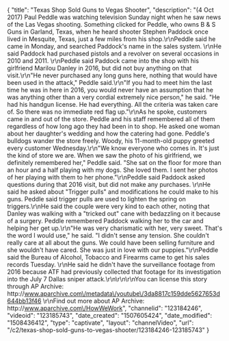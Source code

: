 {
    "title": "Texas Shop Sold Guns to Vegas Shooter",
    "description": "(4 Oct 2017) Paul Peddle was watching television Sunday night when he saw news of the Las Vegas shooting. Something clicked for Peddle, who owns B &amp; S Guns in Garland, Texas, when he heard shooter Stephen Paddock once lived in Mesquite, Texas, just a few miles from his shop.\r\nPeddle said he came in Monday, and searched Paddock's name in the sales system. \r\nHe said Paddock had purchased pistols and a revolver on several occasions in 2010 and 2011. \r\nPeddle said Paddock came into the shop with his girlfriend Marilou Danley in 2016, but did not buy anything on that visit.\r\n\"He never purchased any long guns here, nothing that would have been used in the attack,\" Peddle said.\r\n\"If you had to meet him the last time he was in here in 2016, you would never have an assumption that he was anything other than a very cordial extremely nice person,\" he said. \"He had his handgun license. He had everything. All the criteria was taken care of. So there was no immediate red flag up.\"\r\nAs he spoke, customers came in and out of the store. Peddle and his staff remembered all of them regardless of how long ago they had been in to shop. He asked one woman about her daughter's wedding and how the catering had gone. Peddle's bulldogs wander the store freely. Woody, his 11-month-old puppy greeted every customer Wednesday.\r\n\"We know everyone who comes in. It's just the kind of store we are. When we saw the photo of his girlfriend, we definitely remembered her,\" Peddle said. \"She sat on the floor for more than an hour and a half playing with my dogs. She loved them. I sent her photos of her playing with them to her phone.\"\r\nPeddle said Paddock asked questions during that 2016 visit, but did not make any purchases. \r\nHe said he asked about \"Trigger pulls\" and modifications he could make to his guns. Peddle said trigger pulls are used to lighten the spring on triggers.\r\nHe said the couple were very kind to each other, noting that Danley was walking with a \"tricked out\" cane with bedazzling on it because of a surgery. Peddle remembered Paddock walking her to the car and helping her get up.\r\n\"He was very charismatic with her, very sweet. That's the word I would use,\" he said. \"I didn't sense any tension. She couldn't really care at all about the guns. We could have been selling furniture and she wouldn't have cared. She was just in love with our puppies.\"\r\nPeddle said the Bureau of Alcohol, Tobacco and Firearms came to get his sales records Tuesday. \r\nHe said he didn't have the surveillance footage from 2016 because ATF had previously collected that footage for its investigation into the July 7 Dallas sniper attack.\r\n\r\n\r\nYou can license this story through AP Archive: http:\/\/www.aparchive.com\/metadata\/youtube\/3da8817c159dde5627653d644bb13f46 \r\nFind out more about AP Archive: http:\/\/www.aparchive.com\/HowWeWork",
    "channelid": "123184246",
    "videoid": "123185743",
    "date_created": "1507605424",
    "date_modified": "1508436412",
    "type": "captivate",
    "layout": "channelVideo",
    "url": "\/c2\/texas-shop-sold-guns-to-vegas-shooter\/123184246-123185743"
}